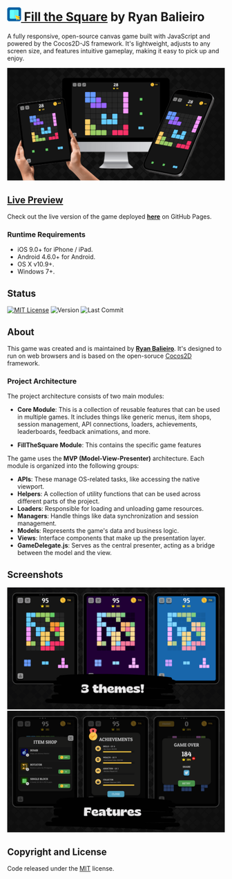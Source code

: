 # [<img src="readme-assets/logo.png"> Fill the Square](https://ryanbalieiro.github.io/fill-the-square/) by Ryan Balieiro

A fully responsive, open-source canvas game built with JavaScript and powered by the Cocos2D-JS framework. It's lightweight, adjusts to any screen size, and features intuitive gameplay, making it easy to pick up and enjoy.

![alt promo](readme-assets/promo.png)

## [Live Preview](https://ryanbalieiro.github.io/fill-the-square/)

Check out the live version of the game deployed **[here](https://ryanbalieiro.github.io/fill-the-square/)** on GitHub Pages.

### Runtime Requirements

- iOS 9.0+ for iPhone / iPad.
- Android 4.6.0+ for Android.
- OS X v10.9+.
- Windows 7+.

## Status
[![MIT License](https://img.shields.io/badge/License-MIT-green.svg)](https://choosealicense.com/licenses/mit/)
![Version](https://img.shields.io/badge/version-1.7.0-blue.svg)
![Last Commit](https://img.shields.io/github/last-commit/ryanbalieiro/fill-the-square.svg)

## About

This game was created and is maintained by **[Ryan Balieiro](https://ryanbalieiro.com/)**. It's designed to run on web browsers and  is based on the open-soruce [Cocos2D](https://github.com/cocos2d/cocos2d-x) framework.

### Project Architecture

The project architecture consists of two main modules:

- **Core Module**: This is a collection of reusable features that can be used in multiple games. It includes things like generic menus, item shops, session management, API connections, loaders, achievements, leaderboards, feedback animations, and more.

- **FillTheSquare Module**: This contains the specific game features

The game uses the **MVP (Model-View-Presenter)** architecture. Each module is organized into the following groups:

- **APIs**: These manage OS-related tasks, like accessing the native viewport.
- **Helpers**: A collection of utility functions that can be used across different parts of the project.
- **Loaders**: Responsible for loading and unloading game resources.
- **Managers**: Handle things like data synchronization and session management.
- **Models**: Represents the game's data and business logic.
- **Views**: Interface components that make up the presentation layer.
- **GameDelegate.js**: Serves as the central presenter, acting as a bridge between the model and the view.

## Screenshots

![alt themes](readme-assets/screenshot-2.png)
![alt features](readme-assets/screenshot-1.png)

## Copyright and License

Code released under the [MIT](https://github.com/StartBootstrap/startbootstrap-agency/blob/master/LICENSE) license.
